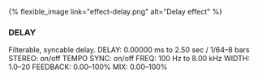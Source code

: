 ---
---

{% flexible_image link="effect-delay.png" alt="Delay effect" %}

### DELAY
Filterable, syncable delay.
DELAY: 0.00000 ms to 2.50 sec / 1/64–8 bars
STEREO: on/off
TEMPO SYNC: on/off
FREQ: 100 Hz to 8.00 kHz
WIDTH: 1.0–20
FEEDBACK: 0.00–100%
MIX: 0.00–100%
